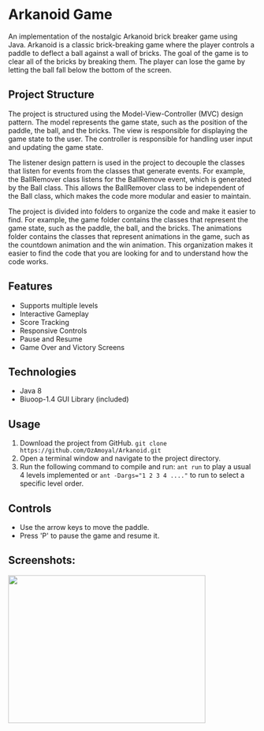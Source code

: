 # Arkanoid Game
An implementation of the nostalgic Arkanoid brick breaker game using Java.
Arkanoid is a classic brick-breaking game where the player controls a paddle to deflect a ball against a wall of bricks. The goal of the game is to clear all of the bricks by breaking them. The player can lose the game by letting the ball fall below the bottom of the screen.
## Project Structure
The project is structured using the Model-View-Controller (MVC) design pattern. The model represents the game state, such as the position of the paddle, the ball, and the bricks. The view is responsible for displaying the game state to the user. The controller is responsible for handling user input and updating the game state.

The listener design pattern is used in the project to decouple the classes that listen for events from the classes that generate events. For example, the BallRemover class listens for the BallRemove event, which is generated by the Ball class. This allows the BallRemover class to be independent of the Ball class, which makes the code more modular and easier to maintain.

The project is divided into folders to organize the code and make it easier to find. For example, the game folder contains the classes that represent the game state, such as the paddle, the ball, and the bricks. The animations folder contains the classes that represent animations in the game, such as the countdown animation and the win animation. This organization makes it easier to find the code that you are looking for and to understand how the code works.

## Features

- Supports multiple levels
- Interactive Gameplay
- Score Tracking
- Responsive Controls
- Pause and Resume
- Game Over and Victory Screens

## Technologies

* Java 8
* Biuoop-1.4 GUI Library (included)

## Usage

1. Download the project from GitHub.
    ``` git clone https://github.com/OzAmoyal/Arkanoid.git ```
2. Open a terminal window and navigate to the project directory.
3. Run the following command to compile and run:
```ant run``` to play a usual 4 levels implemented or
```ant -Dargs="1 2 3 4 ...."``` to run to select a specific level order.

## Controls

* Use the arrow keys to move the paddle.
* Press 'P' to pause the game and resume it.

## Screenshots:
<img src ="https://user-images.githubusercontent.com/93612510/171703696-a9af6ffd-b0c2-4afd-9605-49df49ec1192.png" width=400 height=300 />
